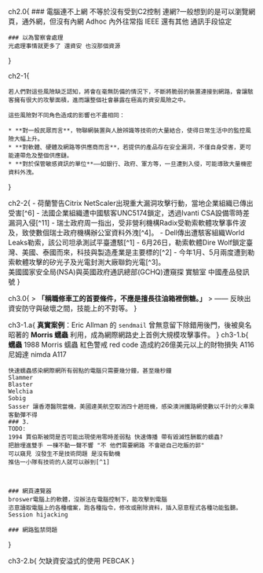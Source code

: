 ch2.0{
    ### 電腦連不上網 不等於沒有受到C2控制
    連網?一般想到的是可以瀏覽網頁，通外網，但沒有內網  Adhoc
    內外往常指 IEEE
    還有其他 通訊手段協定

    ### 以為警察會處理
    光處理事情就更多了 還資安 也沒那個資源 
}

ch2-1{

    若人們對這些風險缺乏認知，將會在毫無防備的情況下，不斷將脆弱的裝置連接到網路，會讓駭客擁有很大的攻擊面積，進而讓整個社會暴露在極高的資安風險之中。

    這些風險對不同角色造成的影響也不盡相同：

    * **對一般民眾而言**，物聯網裝置與人臉辨識等技術的大量結合，使得日常生活中的監控風險大幅上升。
    * **對軟體、硬體及網路等供應商而言**，若提供的產品存在安全漏洞，不僅自身受害，更可能連帶危及整個供應鏈。
    * **對於保管敏感資訊的單位**——如銀行、政府、軍方等，一旦遭到入侵，可能導致大量機密資料外洩。

}

ch2-2{
    - 荷蘭警告Citrix NetScaler出現重大漏洞攻擊行動，當地企業組織已傳出受害[^6]
    - 法國企業組織遭中國駭客UNC5174鎖定，透過Ivanti CSA設備零時差漏洞入侵[^11]
    - 瑞士政府周一指出，受非營利機構Radix受勒索軟體攻擊事件波及，致使數個瑞士政府機構辦公室資料外洩[^4]。
    - Dell傳出遭駭客組織World Leaks勒索，該公司坦承測試平臺遭駭[^1]
    - 6月26日，勒索軟體Dire Wolf鎖定臺灣、美國、泰國而來，科技與製造產業是主要標的[^2]
    - 今年1月、5月兩度遭到勒索軟體攻擊的矽光子及光電封測大廠聯鈞光電[^3]。    
    美國國家安全局(NSA)與英國政府通訊總部(GCHQ)遭窺探
    實驗室 中國產品發訊號
}



ch3.0{
    > **「稱職修車工的首要條件，不應是擅長往油箱裡倒糖。」**
    > —— 反映出資安防守與破壞之間，技能上的不對等。
}

ch3-1.a{
    **真實案例**：Eric Allman 的 `sendmail` 曾無意留下除錯用後門，後被臭名昭著的 **Morris 蠕蟲** 利用，成為網際網路史上首例大規模攻擊事件。
}
ch3-1.b{
    **蠕蟲**
    1988 Morris 蠕蟲
    紅色警戒 red code 造成約26億美元以上的財物損失 A116
    尼姆達 nimda A117

    快速蠕蟲感染網際網所有弱點的電腦只需要幾分鐘，甚至幾秒鐘
    Slammer
    Blaster
    Welchia
    Sobig
    Sasser 讓香港醫院當機，美國達美航空取消四十趟班機，感染澳洲鐵路網使數以千計的火車乘客動彈不得
    ### 3.
    TODO:
    1994 賈伯斯被問是否可能出現使用零時差弱點 快速傳播 帶有毀滅性酬載的蠕蟲?
    把臉埋進雙手 一棟不動一聲不響 "不 他們需要網路 不會砸自己吃飯的郭"
    可以窺見 沒發生不是技術問題 是沒有動機
    推估一小隊有技術的人就可以辦到[^1]



    ### 網頁連覽器
    broswer電腦上的軟體，沒辦法在電腦控制下，能攻擊到電腦
    恣意讀取電腦上的各種檔案，跑各種指令，修改或刪除資料，插入惡意程式各種功能監聽。
    Session hijacking 

    ### 網路監禁問題
}

ch3-2.b{
    欠缺資安溢式的使用
    PEBCAK
}